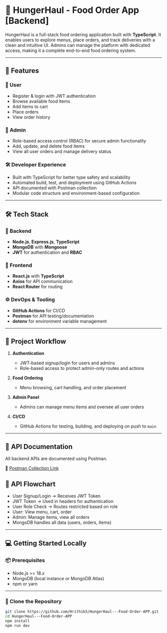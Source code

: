 # 🍔 HungerHaul - Food Order App [Backend]

HungerHaul is a full-stack food ordering application built with **TypeScript**. It enables users to explore menus, place orders, and track deliveries with a clean and intuitive UI. Admins can manage the platform with dedicated access, making it a complete end-to-end food ordering system.

---

## 🚀 Features

### 👤 User
- Register & login with JWT authentication
- Browse available food items
- Add items to cart
- Place orders
- View order history

### 🔐 Admin
- Role-based access control (RBAC) for secure admin functionality
- Add, update, and delete food items
- View all user orders and manage delivery status

### 🛠 Developer Experience
- Built with TypeScript for better type safety and scalability
- Automated build, test, and deployment using GitHub Actions
- API documented with Postman collection
- Modular code structure and environment-based configuration

---

## 🛠️ Tech Stack

### 🔧 Backend
- **Node.js**, **Express.js**, **TypeScript**
- **MongoDB** with **Mongoose**
- **JWT** for authentication and **RBAC**

### 🎨 Frontend
- **React.js** with **TypeScript**
- **Axios** for API communication
- **React Router** for routing

### ⚙️ DevOps & Tooling
- **GitHub Actions** for CI/CD
- **Postman** for API testing/documentation
- **dotenv** for environment variable management

---

## 🔁 Project Workflow

1. **Authentication**
   - JWT-based signup/login for users and admins
   - Role-based access to protect admin-only routes and actions

2. **Food Ordering**
   - Menu browsing, cart handling, and order placement

3. **Admin Panel**
   - Admins can manage menu items and oversee all user orders

4. **CI/CD**
   - GitHub Actions for testing, building, and deploying on push to `main`

---

## 🧪 API Documentation

All backend APIs are documented using Postman.

🔗 [Postman Collection Link](FoodOrders.postman_collection.json)

## 🔄 API Flowchart


- User Signup/Login → Receives JWT Token
- JWT Token → Used in headers for authentication
- User Role Check → Routes restricted based on role
- User: View menu, cart, order
- Admin: Manage items, view all orders
- MongoDB handles all data (users, orders, items)

---

## 💻 Getting Started Locally

### 📦 Prerequisites

- Node.js >= 18.x
- MongoDB (local instance or MongoDB Atlas)
- npm or yarn

---

### 📂 Clone the Repository

```bash
git clone https://github.com/Hrithik5/HungerHaul---Food-Order-APP.git
cd HungerHaul---Food-Order-APP
npm install
npm run dev
